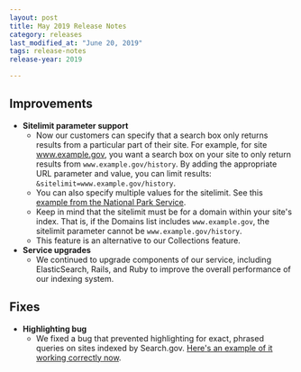 ```yaml
---
layout: post
title: May 2019 Release Notes
category: releases
last_modified_at: "June 20, 2019"
tags: release-notes
release-year: 2019

---
```


## Improvements
* **Sitelimit parameter support**
  * Now our customers can specify that a search box only returns results from a particular part of their site. For example, for site www.example.gov,  you want a search box on your site to only return results from `www.example.gov/history`. By adding the appropriate URL parameter and value, you can limit results: `&sitelimit=www.example.gov/history`.
  * You can also specify multiple values for the sitelimit. See this [example from the National Park Service](https://www.nps.gov/search/?affiliate=nps&query=seneca&sitelimit=www.nps.gov/subjects/oceans+www.nps.gov/subjects/womenshistory).
  * Keep in mind that the sitelimit must be for a domain within your site's index. That is, if the Domains list includes `www.example.gov`, the sitelimit parameter cannot be `www.example.gov/history`.
  * This feature is an alternative to our Collections feature.
* **Service upgrades**
  * We continued to upgrade components of our service, including ElasticSearch, Rails, and Ruby to improve the overall performance of our indexing system.

## Fixes
* **Highlighting bug**
  * We fixed a bug that prevented highlighting for exact, phrased queries on sites indexed by Search.gov. [Here's an example of it working correctly now](https://search.usa.gov/search?utf8=%E2%9C%93&affiliate=usasearch&sort_by=&query=%22search+features%22).
